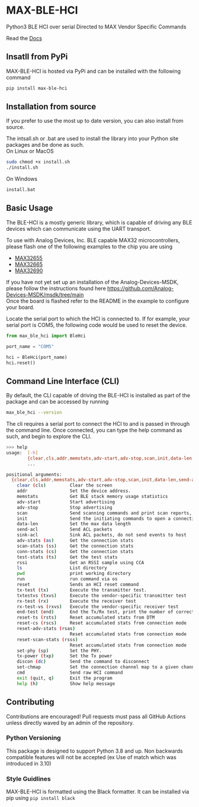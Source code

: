 # MAX-BLE-HCI

Python3 BLE HCI over serial Directed to MAX Vendor Specific Commands

Read the [Docs](https://analog-devices-msdk.github.io/MAX-BLE-HCI/)

## Insatll from PyPi

MAX-BLE-HCI is hosted via PyPi and can be installed with the following command

```bash
pip install max-ble-hci
```

## Installation from source

 If you prefer to use the most up to date version, you can also install from source.

 The intsall.sh or .bat are used to install the library into your Python site packages and be done as such.
 <br>
On Linux or MacOS

```bash
sudo chmod +x install.sh
./install.sh
```

On Windows

```cmd
install.bat
```

## Basic Usage

The BLE-HCI is a mostly generic library, which is capable of driving any BLE devices which can communicate using the UART transport.

To use with Analog Devices, Inc. BLE capable MAX32 microcontrollers, please flash one of the following examples to the chip you are using
<br>

- [MAX32655](https://github.com/Analog-Devices-MSDK/msdk/tree/main/Examples/MAX32655/Bluetooth/BLE5_ctr)
- [MAX32665](https://github.com/Analog-Devices-MSDK/msdk/tree/main/Examples/MAX32665/Bluetooth/BLE5_ctr)
- [MAX32690](https://github.com/Analog-Devices-MSDK/msdk/tree/main/Examples/MAX32690/Bluetooth/BLE5_ctr)

If you have not yet set up an installation of the Analog-Devices-MSDK, please follow the instructions found here <https://github.com/Analog-Devices-MSDK/msdk/tree/main>
<br>
Once the board is flashed refer to the README in the example to configure your board.

Locate the serial port to which the HCI is connected to. If for example, your serial port is COM5, the following code would be used to reset the device.

```python
from max_ble_hci import BleHci

port_name = "COM5"

hci = BleHci(port_name)
hci.reset()

```

## Command Line Interface (CLI)

By default, the CLI capable of driving the BLE-HCI is installed as part of the package and can be accessed by running

```bash
max_ble_hci --version
```

The cli requires a serial port to connect the HCI to and is passed in through the command line.
Once connected, you can type the help command as such, and begin to explore the CLI.

```bash
>>> help
usage:  [-h]
        {clear,cls,addr,memstats,adv-start,adv-stop,scan,init,data-len,send-acl,sink-acl,adv-stats,as,scan-stats,ss,conn-stats,cs,test-stats,ts,rssi,ls,pwd,run,reset,tx-test,tx,txtestvs,txvs,rx-test,rx,rx-test-vs,rxvs,end-test,end,reset-ts,rsts,reset-cs,rscs,reset-adv-stats,rsas,reset-scan-stats,rsss,set-phy,sp,tx-power,txp,discon,dc,set-chmap,cmd,exit,quit,q,help,h}
        ...

positional arguments:
  {clear,cls,addr,memstats,adv-start,adv-stop,scan,init,data-len,send-acl,sink-acl,adv-stats,as,scan-stats,ss,conn-stats,cs,test-stats,ts,rssi,ls,pwd,run,reset,tx-test,tx,txtestvs,txvs,rx-test,rx,rx-test-vs,rxvs,end-test,end,reset-ts,rsts,reset-cs,rscs,reset-adv-stats,rsas,reset-scan-stats,rsss,set-phy,sp,tx-power,txp,discon,dc,set-chmap,cmd,exit,quit,q,help,h}
    clear (cls)         Clear the screen
    addr                Set the device address.
    memstats            Get BLE stack memory usage statistics
    adv-start           Start advertising
    adv-stop            Stop advertising
    scan                Send scanning commands and print scan reports, ctrl-c to exit.
    init                Send the initiating commands to open a connection
    data-len            Set the max data length
    send-acl            Send ACL packets
    sink-acl            Sink ACL packets, do not send events to host
    adv-stats (as)      Get the connection stats
    scan-stats (ss)     Get the connection stats
    conn-stats (cs)     Get the connection stats
    test-stats (ts)     Get the test stats
    rssi                Get an RSSI sample using CCA
    ls                  List directory
    pwd                 print working directory
    run                 run command via os
    reset               Sends an HCI reset command
    tx-test (tx)        Execute the transmitter test.
    txtestvs (txvs)     Execute the vendor-specific transmitter test
    rx-test (rx)        Execute the receiver test
    rx-test-vs (rxvs)   Execute the vendor-specific receiver test
    end-test (end)      End the Tx/Rx test, print the number of correctly received packets
    reset-ts (rsts)     Reset accumulated stats from DTM
    reset-cs (rscs)     Reset accumulated stats from connection mode
    reset-adv-stats (rsas)
                        Reset accumulated stats from connection mode
    reset-scan-stats (rsss)
                        Reset accumulated stats from connection mode
    set-phy (sp)        Set the PHY.
    tx-power (txp)      Set the Tx power
    discon (dc)         Send the command to disconnect
    set-chmap           Set the connection channel map to a given channel.
    cmd                 Send raw HCI command
    exit (quit, q)      Exit the program
    help (h)            Show help message
```

## Contributing

Contributions are encouraged!
Pull requests must pass all GitHub Actions unless directly waved by an admin of the repository.

### Python Versioning

This package is designed to support Python 3.8 and up. Non backwards compatible features will not be accepted (ex Use of match which was introduced in 3.10)

### Style Guidlines

MAX-BLE-HCI is formatted using the Black formatter.
It can be installed via pip using ```pip install black```
